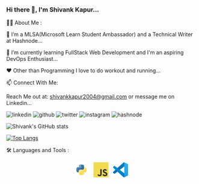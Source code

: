 ### Hi there 👋, I'm Shivank Kapur...


<!--
**ShivankK26/ShivankK26** is a ✨ _special_ ✨ repository because its `README.md` (this file) appears on your GitHub profile.

Here are some ideas to get you started:

- 🔭 I’m currently working on ...
- 🌱 I’m currently learning ...
- 👯 I’m looking to collaborate on ...
- 🤔 I’m looking for help with ...
- 💬 Ask me about ...
- 📫 How to reach me: ...
- 😄 Pronouns: ...
- ⚡ Fun fact: ...
-->

👩‍💻 About Me :

🔭 I’m a MLSA(Microsoft Learn Student Ambassador) and a Technical Writer at Hashnode...


🌱 I’m currently learning FullStack Web Development and I'm an aspiring DevOps Enthusiast...


❤️ Other than Programming I love to do workout and running...




📫 Connect With Me:


Reach Me out at: shivankkapur2004@gmail.com or message me on Linkedin...


![linkedin](https://img.shields.io/badge/linkedin-0A66C2?style=for-the-badge&logo=linkedi&logoColor=white)   ![github](https://img.shields.io/badge/GitHub-000000?style=for-the-badge&logo=GitHub&logoColor=white)   ![twitter](https://img.shields.io/badge/twitter-1DA1F2?style=for-the-badge&logo=twitter&logoColor=white)   ![instagram](https://img.shields.io/badge/instagram-E4405F?style=for-the-badge&logo=instagram&logoColor=white)  ![hashnode](https://img.shields.io/badge/hashnode-2962FF?style=for-the-badge&logo=hashnode&logoColor=white)


![Shivank's GitHub stats](https://github-readme-stats.vercel.app/api?username=ShivankK26&show_icons=true&theme=radical)

[![Top Langs](https://github-readme-stats.vercel.app/api/top-langs/?username=ShivankK26&layout=compact)](https://github.com/ShivankK26/github-readme-stats)


🛠️ Languages and Tools :
<p align="center">
<img src="https://raw.githubusercontent.com/github/explore/80688e429a7d4ef2fca1e82350fe8e3517d3494d/topics/python/python.png" alt="Python" height="40" style="vertical-align:top; margin:4px">
<img src="https://raw.githubusercontent.com/github/explore/80688e429a7d4ef2fca1e82350fe8e3517d3494d/topics/javascript/javascript.png" alt="Javascript" height="40" style="vertical-align:top; margin:4px">
<img src="https://raw.githubusercontent.com/github/explore/80688e429a7d4ef2fca1e82350fe8e3517d3494d/topics/visual-studio-code/visual-studio-code.png" alt="VS Code" height="40" style="vertical-align:top; margin:4px">
</p>




